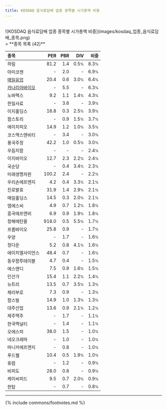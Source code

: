 ```yaml
---
title: KOSDAQ 음식료담배 업종 종목별 시가총액 비중
---
```

<br>
![KOSDAQ 음식료담배 업종 종목별 시가총액 비중](images/kosdaq_업종_음식료담배_종목.png)
<br>
> **종목 목록 (42)**<a id="list"></a>

| **종목** | **PER** | **PBR** | **DIV** | **비중** |
| :------- | ------: | ------: | ------: | -------: |
| 하림 | 81.2 | 1.4 | 0.5<small>%</small> | 8.3<small>%</small> |
| 아미코젠 | - | 2.0 | - | 6.9<small>%</small> |
| [매일유업](/267980/) | 20.4 | 0.6 | 3.0<small>%</small> | 6.4<small>%</small> |
| [카나리아바이오](/016790/) | - | 5.5 | - | 6.3<small>%</small> |
| 노바렉스 | 9.2 | 1.1 | 1.4<small>%</small> | 4.3<small>%</small> |
| 한일사료 | - | 3.6 | - | 3.9<small>%</small> |
| 이지홀딩스 | 16.8 | 0.3 | 2.5<small>%</small> | 3.9<small>%</small> |
| 팜스토리 | - | 0.9 | 1.5<small>%</small> | 3.7<small>%</small> |
| 에이치피오 | 14.9 | 1.2 | 1.0<small>%</small> | 3.5<small>%</small> |
| 코스맥스엔비티 | - | 3.4 | - | 3.0<small>%</small> |
| 풍국주정 | 42.2 | 1.0 | 0.5<small>%</small> | 3.0<small>%</small> |
| 우듬지팜 | - | - | - | 2.4<small>%</small> |
| 이지바이오 | 12.7 | 2.3 | 2.2<small>%</small> | 2.4<small>%</small> |
| 국순당 | - | 0.4 | 3.4<small>%</small> | 2.3<small>%</small> |
| 미래생명자원 | 100.2 | 2.4 | - | 2.2<small>%</small> |
| 우리손에프앤지 | 4.2 | 0.4 | 3.3<small>%</small> | 2.1<small>%</small> |
| 진로발효 | 31.9 | 1.4 | 2.9<small>%</small> | 2.1<small>%</small> |
| 매일홀딩스 | 14.5 | 0.3 | 2.0<small>%</small> | 2.1<small>%</small> |
| 엠에스씨 | 4.9 | 0.7 | 1.2<small>%</small> | 1.8<small>%</small> |
| 흥국에프엔비 | 6.9 | 0.9 | 1.9<small>%</small> | 1.8<small>%</small> |
| 창해에탄올 | 918.0 | 0.5 | 5.5<small>%</small> | 1.7<small>%</small> |
| 프롬바이오 | 25.8 | 0.9 | - | 1.7<small>%</small> |
| 우양 | - | 1.7 | - | 1.6<small>%</small> |
| 정다운 | 5.2 | 0.8 | 4.1<small>%</small> | 1.6<small>%</small> |
| 에이치엘사이언스 | 48.4 | 0.7 | - | 1.6<small>%</small> |
| 동우팜투테이블 | 4.7 | 0.4 | - | 1.5<small>%</small> |
| 에스앤디 | 7.5 | 0.9 | 1.6<small>%</small> | 1.5<small>%</small> |
| 인산가 | 15.4 | 1.1 | 2.2<small>%</small> | 1.4<small>%</small> |
| 뉴트리 | 13.5 | 0.7 | 3.5<small>%</small> | 1.3<small>%</small> |
| 체리부로 | 7.3 | 0.9 | - | 1.3<small>%</small> |
| 팜스빌 | 14.9 | 1.0 | 1.3<small>%</small> | 1.3<small>%</small> |
| 대주산업 | 13.6 | 0.9 | 2.1<small>%</small> | 1.2<small>%</small> |
| 제주맥주 | - | 1.7 | - | 1.1<small>%</small> |
| 한국맥널티 | - | 1.4 | - | 1.1<small>%</small> |
| 오에스피 | 38.0 | 1.5 | - | 1.0<small>%</small> |
| 네오크레마 | - | 1.0 | - | 1.0<small>%</small> |
| 마니커에프앤지 | - | 0.8 | - | 1.0<small>%</small> |
| 푸드웰 | 10.4 | 0.5 | 1.9<small>%</small> | 1.0<small>%</small> |
| 휴럼 | - | 1.2 | - | 0.9<small>%</small> |
| 비피도 | 28.0 | 0.8 | - | 0.9<small>%</small> |
| 케이씨피드 | 9.5 | 0.7 | 2.0<small>%</small> | 0.9<small>%</small> |
| 한탑 | - | 0.7 | - | 0.8<small>%</small> |

---
{% include commons/footnotes.md %}